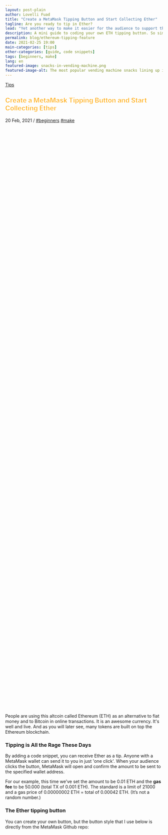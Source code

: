 ```yaml
---
layout: post-plain
author: Lovelli Fuad
title: "Create a MetaMask Tipping Button and Start Collecting Ether"
tagline: Are you ready to tip in Ether?
lead: "Yet another way to make it easier for the audience to support their favourite content creator."
description: A mini guide to coding your own ETH tipping button. So simple it will only take you a bag of chips to complete. 
permalink: blog/ethereum-tipping-feature
date: 2021-02-25 19:00
main-categories: [tips]
other-categories: [guide, code snippets]
tags: [beginners, make]
lang: en
featured-image: snacks-in-vending-machine.png
featured-image-alt: The most popular vending machine snacks lining up inside a vending machine. 
---
```

<!-- Banner coded manually -->
<section class="container mt-10 mb-8">
    <div class="py-20 bg-size-cover bg-position-bottom-center d-flex align-items-end container-fluid" data-bg-src="https://fingertip.top/assets/image/snacks-in-vending-machine.png" style="min-height: 50vh; background-image: url(&quot;https://fingertip.top/assets/image/snacks-in-vending-machine.png&quot;);">
        <div class="container">
            <div class="row align-items-baseline mb-5 ps-xl-4 ps-lg-4 ps-md-4">
            <!-- Display the category -->
                <div class="col-auto">
                  <p class="fs-4 mb-0 text-capitalize" data-aos="fade-down" data-aos-delay="0"><a href="" class="text-light-1">Tips</a></p>
                </div>
            </div>
            <div class="row">
		<div class="col-12 mb-5 col-md-10 col-lg-9">
			<h2 class="display-3 text-light-1 ps-xl-16 px-lg-12 px-md-8 pt-8" style="-webkit-text-fill-color:orange;-webkit-text-stroke-width: 1px;-webkit-text-stroke-color: white;" data-aos="flip-left" data-aos-delay="250">Create a MetaMask Tipping Button and Start Collecting Ether</h2>
		</div>
			<p class="fs-5 text-light-1 text-xl-center text-xxl-center text-lg-center ps-md-8" data-aos="fade-down" data-aos-delay="250">
				<span class="text-light-1" data-aos="fade-down" data-aos-delay="250">20 Feb, 2021</span> /
				<a href="/categories/beginners" class="text-light-1" data-aos="fade-down" data-aos-delay="250">#beginners</a> <a href="/categories/make" class="text-light-1" data-aos="fade-down" data-aos-delay="250">#make</a>
			</p>
            </div>
        </div>
    </div>
</section>
<!-- Content section -->
<section class="bg-bg-3 pb-8">
    <div class="container">
        <div class="row justify-content-center">
            <div class="col-lg-10 col-xl-8 col-xxl-7">
                <p class="pb-8 text-dark-1 fs-2" data-aos="fade-down" data-aos-delay="50">
                    People are using this altcoin called Ethereum (ETH) as an alternative to fiat money and to Bitcoin in online transactions. It is an awesome currency. It's well and live. And as you will later see, many tokens are built on top the Ethereum blockchain.
                </p>
                <h3 class="mb-4 mb-md-8" data-aos="fade-down" data-aos-delay="0">
                    Tipping is All the Rage These Days
                </h3>
                <p class="pb-8 text-dark-1 fs-2" data-aos="fade-down" data-aos-delay="50">
                    By adding a code snippet, you can receive Ether as a tip. Anyone with a MetaMask wallet can send it to you in just 'one click'. When your audience clicks the button, MetaMask will open and confirm the amount to be sent to the specified wallet address.
                </p>
                <p class="pb-8 text-dark-1 fs-2" data-aos="fade-down" data-aos-delay="50">
                    For our example, this time we’ve set the amount to be 0.01 ETH and the <b>gas fee</b> to be 50.000 (total TX of 0.001 ETH). The standard is a limit of 21000 and a gas price of 0.00000002 ETH = total of 0.00042 ETH. (It’s not a random number.)
                </p>
                <h3 class="mb-4 mb-md-8" data-aos="fade-down" data-aos-delay="0">
                    The Ether tipping button
                </h3>
                <p class="pb-8 text-dark-1 fs-2" data-aos="fade-down" data-aos-delay="50">
                    You can create your own button, but the button style that I use below is directly from the MetaMask Github repo:
                </p>
            </div>
            <div class="col-lg-10 col-xl-8 col-xxl-7 pb-8">
                <style>
                    .tip-button{width: 304px;height: 50px;background-size: 100%;background-image: url('/assets/image/3_pay_mm_off.png');cursor: pointer;}
                    .tip-button:hover{background-image:url('/assets/image/3_pay_mm_over.png');}
                    .tip-button:active{background-image:url('/assets/image/3_pay_mm_off.png');}
                </style>
                <div class="tip-button vh-center"></div>
                <!-- Metamask Script -->
                <script>
                    var my_address = '0x9f5F4Cf8ed30F04f772B63d02CDB8a9D5732e8BC'
                    var tipButton = document.querySelector('.tip-button')

                    tipButton.addEventListener('click', function() {

                    if (typeof web3 === 'undefined') {
                        return renderMessage('<div class="text-start">You need to install <a class="text-action-4" href="https://metamask.io/"><u>MetaMask</u></a> to use this.
			</a></div>')
                    }

                    else if (typeof typeof web3 !== 'undefined') {
                    // Request account access if needed
                    ethereum.enable().then(function () {
                    // Acccounts now exposed
                    web3.eth.sendTransaction({
                        to: my_address,
                        from: web3.eth.accounts[0],
                        value: web3.toWei('0.01', 'ether'), 
                        gas: 50000,
                    }, function (err, transactionHash) {
                    if (err) return renderMessage('There was a problem!: ' + err.message)

                    // If you get a transactionHash, you can assume it was sent,
                    // or if you want to guarantee it was received, you can poll
                    // for that transaction to be mined first.
                    renderMessage('Thanks for the generosity!!')
                            })
                        });
                        }

                    })

                    function renderMessage (message) {
                        var messageEl = document.querySelector('.message')
                        messageEl.innerHTML = message
                    }
                    </script>
                    <div class="message mt-8"></div>
            </div>
            <div class="col-lg-10 col-xl-8 col-xxl-7">
                <p class="pb-8 text-dark-1 fs-2" data-aos="fade-down" data-aos-delay="50">
                    Try and click it.
                </p>
                <p class="pb-8 text-dark-1 fs-2" data-aos="fade-down" data-aos-delay="50">
                    See what message it gives you.
                </p>
                <p class="pb-8 text-dark-1 fs-2" data-aos="fade-down" data-aos-delay="50">
                    If it says “you need to install MetaMask to use this” you can try installing MetaMask on your browser following <a href="https://metamask.io/download.html" class="text-action-4">this guide</a>, if you want.
                </p>
                <p class="pb-8 text-dark-1 fs-2" data-aos="fade-down" data-aos-delay="50">
                    I'll break down the code used to get a button like that. Please keep in mind that you're free to use the code, as it doesn't belong to me. You don't need my permission to do so, but it'd be really nice if you could link to this post.
                </p>
                <p class="pb-8 text-dark-1 fs-2" data-aos="fade-down" data-aos-delay="50">
                    <b>So, what's in the code?</b>
                </p>
                <p class="pb-5 mb-0 text-dark-1 fs-2" data-aos="fade-down" data-aos-delay="50">
                    A bit of HTML.
                </p>
		    <pre style="font-family:monospace;" class="html4strict mb-0 fs-4">		
                    <p class="ps-8 bg-bg-2 mb-0">
<span style="color: #009900;">&lt;<span style="color: #000000; font-weight: bold;">div</span> <span style="color: #000066;">class</span><span style="color: #66cc66;">=</span><span style="color: #ff0000;">"tip-button"</span> <span style="color: #000066;">align</span><span style="color: #66cc66;">=</span><span style="color: #ff0000;">"center"</span>&gt;&lt;<span style="color: #66cc66;">/</span><span style="color: #000000; font-weight: bold;">div</span>&gt;</span>
<span style="color: #808080; font-style: italic;">&lt;!-- Metamask Script --&gt;</span>
<span style="color: #009900;">&lt;<span style="color: #000000; font-weight: bold;">div</span> <span style="color: #000066;">class</span><span style="color: #66cc66;">=</span><span style="color: #ff0000;">"message"</span>&gt;&lt;<span style="color: #66cc66;">/</span><span style="color: #000000; font-weight: bold;">div</span>&gt;</span>
		    </p>
		    </pre>
                <p class="pb-8 text-dark-1 fs-2" data-aos="fade-down" data-aos-delay="50">
                    A bit of CSS: insert button.
                </p>
                <pre class="actionscript mb-0 fs-4" style="font-family:monospace;">
                <p class="ps-8 bg-bg-2 mb-0">
.<span style="color: #006600;">tip</span>-<span style="color: #0066CC;">button</span> <span style="color: #66cc66;">&#123;</span>
  <span style="color: #0066CC;">width</span>: 250px;
  <span style="color: #0066CC;">height</span>: 40px;
  margin: 10px;
  background-<span style="color: #0066CC;">size</span>: <span style="color: #cc66cc;">100</span><span style="color: #66cc66;">%</span>;
  background-image: <span style="color: #0066CC;">url</span><span style="color: #66cc66;">&#40;</span><span style="color: #ff0000;">'assets/images/3_pay_mm_off.png'</span><span style="color: #66cc66;">&#41;</span>;
  cursor: pointer;
<span style="color: #66cc66;">&#125;</span>
&nbsp;
.<span style="color: #006600;">tip</span>-<span style="color: #0066CC;">button</span>:hover <span style="color: #66cc66;">&#123;</span>
  background-image: <span style="color: #0066CC;">url</span><span style="color: #66cc66;">&#40;</span><span style="color: #ff0000;">'assets/image/3_pay_mm_over.png'</span><span style="color: #66cc66;">&#41;</span>;
<span style="color: #66cc66;">&#125;</span>
&nbsp;
.<span style="color: #006600;">tip</span>-<span style="color: #0066CC;">button</span>:active <span style="color: #66cc66;">&#123;</span>
  background-image: <span style="color: #0066CC;">url</span><span style="color: #66cc66;">&#40;</span><span style="color: #ff0000;">'assets/image/3_pay_mm_off.png'</span><span style="color: #66cc66;">&#41;</span>;
<span style="color: #66cc66;">&#125;</span>
            </p>
            </pre>
	    <p class="py-8 text-dark-1 fs-2" data-aos="fade-down" data-aos-delay="50">
                On an HTML page, the above code goes between the style tags. Just adjust the width and height, depending on the image you're using, or else the image might now show up fully. Change the URL address for the button image to point to the image you want to use.
            </p>
            <p class="pb-8 text-dark-1 fs-2" data-aos="fade-down" data-aos-delay="50">
                And then finally, a bit of JavaScript.
            </p>
	    <pre class="javascript mb-0 fs-4" style="font-family:monospace;">
            <p class="ps-8 bg-bg-2 mb-0">
<span style="color: #339933;">&lt;!--</span> Metamask Script <span style="color: #339933;">--&gt;</span>
<span style="color: #339933;">&lt;</span>script<span style="color: #339933;">&gt;</span>
<span style="color: #000066; font-weight: bold;">var</span> my_address <span style="color: #339933;">=</span> <span style="color: #3366CC;">'0x9f5F4Cf8ed30F04f772B63d02CDB8a9D5732e8BC'</span>
<span style="color: #000066; font-weight: bold;">var</span> tipButton <span style="color: #339933;">=</span> document.<span style="color: #660066;">querySelector</span><span style="color: #009900;">&#40;</span><span style="color: #3366CC;">'.tip-button'</span><span style="color: #009900;">&#41;</span>
&nbsp;
tipButton.<span style="color: #660066;">addEventListener</span><span style="color: #009900;">&#40;</span><span style="color: #3366CC;">'click'</span><span style="color: #339933;">,</span> <span style="color: #000066; font-weight: bold;">function</span><span style="color: #009900;">&#40;</span><span style="color: #009900;">&#41;</span> <span style="color: #009900;">&#123;</span>
&nbsp;
  <span style="color: #000066; font-weight: bold;">if</span> <span style="color: #009900;">&#40;</span><span style="color: #000066; font-weight: bold;">typeof</span> web3 <span style="color: #339933;">===</span> <span style="color: #3366CC;">'undefined'</span><span style="color: #009900;">&#41;</span> <span style="color: #009900;">&#123;</span>
    <span style="color: #000066; font-weight: bold;">return</span> renderMessage<span style="color: #009900;">&#40;</span><span style="color: #3366CC;">'&lt;div align=&quot;center&quot;&gt;You need to install &lt;a href=&quot;https://metamask.io/&quot;&gt;&lt;u&gt;MetaMask&lt;/u&gt;&lt;/a&gt; to use this.&lt;/a&gt;&lt;/div&gt;'</span><span style="color: #009900;">&#41;</span>
  <span style="color: #009900;">&#125;</span>
&nbsp;
  <span style="color: #000066; font-weight: bold;">else</span> <span style="color: #000066; font-weight: bold;">if</span> <span style="color: #009900;">&#40;</span><span style="color: #000066; font-weight: bold;">typeof</span> <span style="color: #000066; font-weight: bold;">typeof</span> web3 <span style="color: #339933;">!==</span> <span style="color: #3366CC;">'undefined'</span><span style="color: #009900;">&#41;</span> <span style="color: #009900;">&#123;</span>
    <span style="color: #006600; font-style: italic;">// Request account access if needed</span>
    ethereum.<span style="color: #660066;">enable</span><span style="color: #009900;">&#40;</span><span style="color: #009900;">&#41;</span>.<span style="color: #660066;">then</span><span style="color: #009900;">&#40;</span><span style="color: #000066; font-weight: bold;">function</span> <span style="color: #009900;">&#40;</span><span style="color: #009900;">&#41;</span> <span style="color: #009900;">&#123;</span>
      <span style="color: #006600; font-style: italic;">// Acccounts now exposed</span>
      web3.<span style="color: #660066;">eth</span>.<span style="color: #660066;">sendTransaction</span><span style="color: #009900;">&#40;</span><span style="color: #009900;">&#123;</span>
        to<span style="color: #339933;">:</span> my_address<span style="color: #339933;">,</span>
        from<span style="color: #339933;">:</span> web3.<span style="color: #660066;">eth</span>.<span style="color: #660066;">accounts</span><span style="color: #009900;">&#91;</span><span style="color: #CC0000;">0</span><span style="color: #009900;">&#93;</span><span style="color: #339933;">,</span>
        value<span style="color: #339933;">:</span> web3.<span style="color: #660066;">toWei</span><span style="color: #009900;">&#40;</span><span style="color: #3366CC;">'0.01'</span><span style="color: #339933;">,</span> <span style="color: #3366CC;">'ether'</span><span style="color: #009900;">&#41;</span><span style="color: #339933;">,</span> 
        gas<span style="color: #339933;">:</span> <span style="color: #CC0000;">50000</span><span style="color: #339933;">,</span>
      <span style="color: #009900;">&#125;</span><span style="color: #339933;">,</span> <span style="color: #000066; font-weight: bold;">function</span> <span style="color: #009900;">&#40;</span>err<span style="color: #339933;">,</span> transactionHash<span style="color: #009900;">&#41;</span> <span style="color: #009900;">&#123;</span>
        <span style="color: #000066; font-weight: bold;">if</span> <span style="color: #009900;">&#40;</span>err<span style="color: #009900;">&#41;</span> <span style="color: #000066; font-weight: bold;">return</span> renderMessage<span style="color: #009900;">&#40;</span><span style="color: #3366CC;">'There was a problem!: '</span> <span style="color: #339933;">+</span> err.<span style="color: #660066;">message</span><span style="color: #009900;">&#41;</span>
&nbsp;
        <span style="color: #006600; font-style: italic;">// If you get a transaction hash, you can assume it was sent,</span>
        <span style="color: #006600; font-style: italic;">// or if you want to guarantee it was received, you can poll</span>
        <span style="color: #006600; font-style: italic;">// for that transaction to be mined first.</span>
        renderMessage<span style="color: #009900;">&#40;</span><span style="color: #3366CC;">'Thanks for the generosity!!'</span><span style="color: #009900;">&#41;</span>
      <span style="color: #009900;">&#125;</span><span style="color: #009900;">&#41;</span>
    <span style="color: #009900;">&#125;</span><span style="color: #009900;">&#41;</span><span style="color: #339933;">;</span>
  <span style="color: #009900;">&#125;</span>
&nbsp;
<span style="color: #009900;">&#125;</span><span style="color: #009900;">&#41;</span>
&nbsp;
<span style="color: #000066; font-weight: bold;">function</span> renderMessage <span style="color: #009900;">&#40;</span>message<span style="color: #009900;">&#41;</span> <span style="color: #009900;">&#123;</span>
  <span style="color: #000066; font-weight: bold;">var</span> messageEl <span style="color: #339933;">=</span> document.<span style="color: #660066;">querySelector</span><span style="color: #009900;">&#40;</span><span style="color: #3366CC;">'.message'</span><span style="color: #009900;">&#41;</span>
  messageEl.<span style="color: #660066;">innerHTML</span> <span style="color: #339933;">=</span> message
<span style="color: #009900;">&#125;</span>
<span style="color: #339933;">&lt;/</span>script<span style="color: #339933;">&gt;</span>
            </p>
            </pre>
            </div>
        </div>
    </div>
</section>
